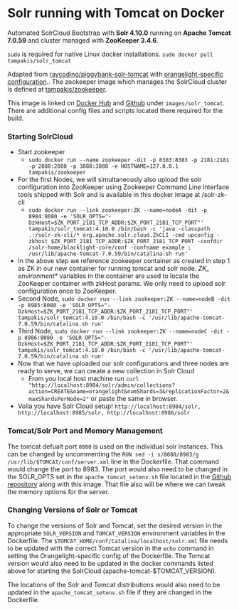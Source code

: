 # Solr running with Tomcat on Docker
	
Automated SolrCloud Bootstrap with **Solr 4.10.0** running on **Apache Tomcat 7.0.59** and cluster managed with **ZooKeeper 3.4.6**.

`sudo` is required for native Linux docker installations. `sudo docker pull tampakis/solr_tomcat`

Adapted from [raycoding/piggybank-solr-tomcat](https://github.com/raycoding/piggybank-solr-tomcat) with [orangelight-specific configuration](https://github.com/pulibrary/orangelight).. The zookeeper image which manages the SolrCloud cluster is defined at [tampakis/zookeeper](https://registry.hub.docker.com/u/tampakis/zookeeper/).

This image is linked on [Docker Hub](https://registry.hub.docker.com/u/tampakis/solr_tomcat/) and [Github](https://github.com/pulibrary/dockerhub) under `images/solr_tomcat`. There are additional config files and scripts located there required for the build.


### Starting SolrCloud
  - Start zookeeper
  	- `sudo docker run --name zookeeper -dit -p 8383:8383 -p 2181:2181 -p 2888:2888 -p 3888:3888 -e HOSTNAME=127.0.0.1 tampakis/zookeeper`
  - For the first Nodes, we will simultaneously also upload the solr configuration into ZooKeeper using Zookeeper Command Line Interface tools shipped with Solr and is available in this docker image at /solr-zk-cli
    - `sudo docker run --link zookeeper:ZK --name=nodeA -dit -p 8984:8080 -e 'SOLR_OPTS="-DzkHost=$ZK_PORT_2181_TCP_ADDR:$ZK_PORT_2181_TCP_PORT"' tampakis/solr_tomcat:4.10.0 /bin/bash -c 'java -classpath .:/solr-zk-cli/* org.apache.solr.cloud.ZkCLI -cmd upconfig -zkhost $ZK_PORT_2181_TCP_ADDR:$ZK_PORT_2181_TCP_PORT -confdir /solr-home/blacklight-core/conf -confname example ; /usr/lib/apache-tomcat-7.0.59/bin/catalina.sh run'`
  - In the above step we reference zookeeper container as created in step 1 as ZK in our new container for running tomcat and solr node. **ZK_* environment** variables in the container are used to locate the ZooKeeper container with zkHost params. We only need to upload solr configuration once to ZooKeeper.
  - Second Node, `sudo docker run --link zookeeper:ZK --name=nodeB -dit -p 8985:8080 -e 'SOLR_OPTS="-DzkHost=$ZK_PORT_2181_TCP_ADDR:$ZK_PORT_2181_TCP_PORT"' tampakis/solr_tomcat:4.10.0 /bin/bash -c '/usr/lib/apache-tomcat-7.0.59/bin/catalina.sh run'`
  - Third Node, `sudo docker run --link zookeeper:ZK --name=nodeC -dit -p 8986:8080 -e 'SOLR_OPTS="-DzkHost=$ZK_PORT_2181_TCP_ADDR:$ZK_PORT_2181_TCP_PORT"' tampakis/solr_tomcat:4.10.0 /bin/bash -c '/usr/lib/apache-tomcat-7.0.59/bin/catalina.sh run'`
  - Now that we have uploaded our solr configurations and three nodes are ready to serve, we can create a new collection in Solr Cloud
    - From you local host machine run `curl "http://localhost:8984/solr/admin/collections?action=CREATE&name=orangelight&numShards=3&replicationFactor=2&maxShardsPerNode=2"` or paste the same in browser.
  - Voila you have Solr Cloud setup! `http://localhost:8984/solr, http://localhost:8985/solr, http://localhost:8986/solr`

### Tomcat/Solr Port and Memory Management
The tomcat defualt port `8080` is used on the individual solr instances. This can be changed by uncommenting the `RUN sed -i s/8080/8983/g /usr/lib/$TOMCAT/conf/server.xml` line in the Dockerfile. That command would change the port to 8983. The port would also need to be changed in the SOLR_OPTS set in the `apache_tomcat_setenv.sh` file located in the [Github repository](https://github.com/pulibrary/dockerhub) along with this image. That file also will be where we can tweak the memory options for the server.

### Changing Versions of Solr or Tomcat
To change the versions of Solr and Tomcat, set the desired version in the appropriate `SOLR_VERSION` and `TOMCAT_VERSION` environment variables in the Dockerfile. The `$TOMCAT_HOME/conf/Catalina/localhost/solr.xml` file needs to be updated with the correct Tomcat version in the `echo` command in setting the Orangelight-specific config of the Dockerfile. The Tomcat version would also need to be updated in the docker commands listed above for starting the SolrCloud (apache-tomcat-$TOMCAT_VERSION).

The locations of the Solr and Tomcat distributions would also need to be updated in the `apache_tomcat_setenv.sh` file if they are changed in the Dockerfile.